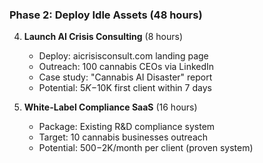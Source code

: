 ### **Phase 2: Deploy Idle Assets (48 hours)**

4. **Launch AI Crisis Consulting** (8 hours)
   - Deploy: aicrisisconsult.com landing page
   - Outreach: 100 cannabis CEOs via LinkedIn
   - Case study: "Cannabis AI Disaster" report
   - Potential: $5K-$10K first client within 7 days

5. **White-Label Compliance SaaS** (16 hours)
   - Package: Existing R&D compliance system
   - Target: 10 cannabis businesses outreach
   - Potential: $500-$2K/month per client (proven system)
